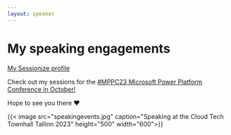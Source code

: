 ```yaml
---
layout: speaker
---
```

# My speaking engagements

[My Sessionize profile](https://sessionize.com/nathalie-leenders-den-nijs)

Check out my sessions for the [#MPPC23 Microsoft Power Platform Conference in October!](https://powerplatformconf.com/#!/speaker/Nathalie%20Leenders/2683)

Hope to see you there :heart:


{{< image src="speakingevents.jpg" caption="Speaking at the Cloud Tech Townhall Tallinn 2023" height="500" width="600">}}